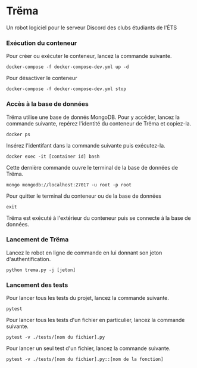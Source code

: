 # Trëma
Un robot logiciel pour le serveur Discord des clubs étudiants de l'ÉTS

### Exécution du conteneur
Pour créer ou exécuter le conteneur, lancez la commande suivante.
```
docker-compose -f docker-compose-dev.yml up -d
```

Pour désactiver le conteneur
```
docker-compose -f docker-compose-dev.yml stop
```

### Accès à la base de données
Trëma utilise une base de donnés MongoDB. Pour y accéder, lancez la commande
suivante, repérez l'identité du conteneur de Trëma et copiez-la.
```
docker ps
```

Insérez l'identifant dans la commande suivante puis exécutez-la.
```
docker exec -it [container id] bash
```

Cette dernière commande ouvre le terminal de la base de données de Trëma.
```
mongo mongodb://localhost:27017 -u root -p root
```

Pour quitter le terminal du conteneur ou de la base de données
```
exit
```

Trëma est exécuté à l'extérieur du conteneur puis se connecte à la base de
données.

### Lancement de Trëma

Lancez le robot en ligne de commande en lui donnant son jeton
d'authentification.
```
python trema.py -j [jeton]
```

### Lancement des tests

Pour lancer tous les tests du projet, lancez
la commande suivante.
```
pytest
```

Pour lancer tous les tests d'un fichier en particulier, lancez
la commande suivante.
```
pytest -v ./tests/[nom du fichier].py
```

Pour lancer un seul test d'un fichier, lancez la commande
suivante.
```
pytest -v ./tests/[nom du fichier].py::[nom de la fonction]
```